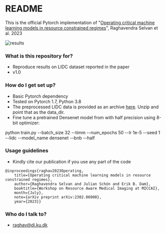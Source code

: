 # README #

This is the official Pytorch implementation of 
"[Operating critical machine learning models in resource constrained regimes](https://arxiv.org/abs/2302.06900)", Raghavendra Selvan et al. 2023

![results](utils/results.png)
### What is this repository for? ###

* Reproduce results on LIDC dataset reported in the paper
* v1.0

### How do I get set up? ###

* Basic Pytorch dependency
* Tested on Pytorch 1.7, Python 3.8
* The preprocessed LIDC data is provided as an archive [here](https://bitbucket.org/raghavian/lotenet_pytorch/src/master/data/lidc.zip). Unzip and point that as the data_dir.
* Fine tune a pretrained Densenet model from with half precision using 8-bit optimizer: 

python train.py --batch_size 32 --timm --num_epochs 50 --lr 1e-5 --seed 1 --lidc --model_name densenet --bnb --half


### Usage guidelines ###

* Kindly cite our publication if you use any part of the code
```
@inproceedings{raghav2023Operating,
 	title={Operating critical machine learning models in resource constrained regimes},
	author={Raghavendra Selvan and Julian Schön and Erik B. Dam},
	booktitle={Workshop on Resource Aware Medical Imaging at MICCAI},
	month={July},
 	note={arXiv preprint arXiv:2302.06900},
	year={2023}}
```
### Who do I talk to? ###

* raghav@di.ku.dk

